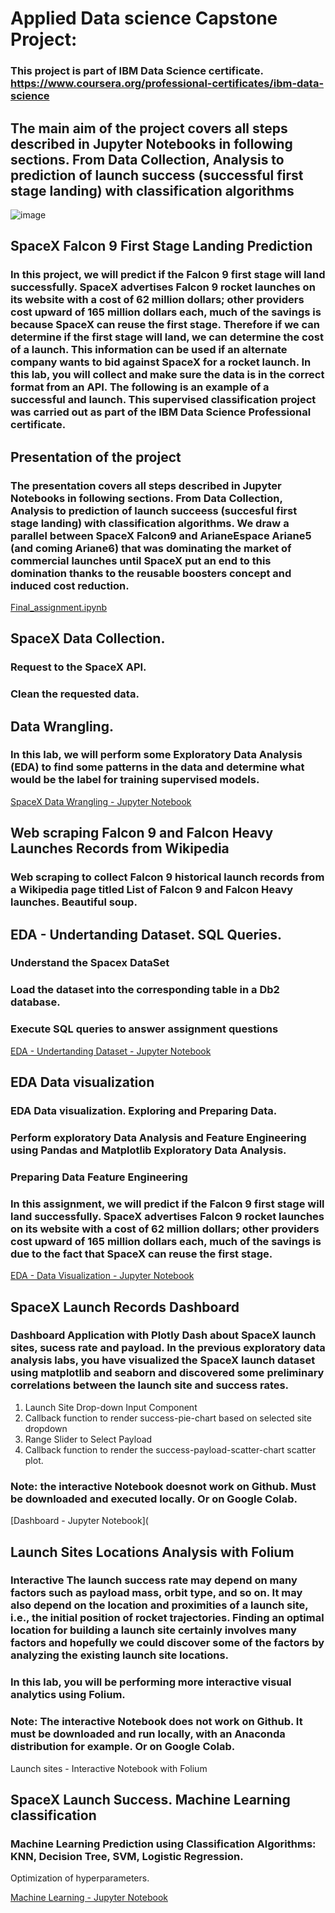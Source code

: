 # Applied Data science Capstone Project:

### This project is part of IBM Data Science certificate. https://www.coursera.org/professional-certificates/ibm-data-science

## The main aim of the project covers all steps described in Jupyter Notebooks in following sections. From Data Collection, Analysis to prediction of launch success (successful first stage landing) with classification algorithms

![image](https://user-images.githubusercontent.com/121239062/232280643-666c4b63-44f2-4b7d-b9e7-82989dd88b1b.png)

## SpaceX Falcon 9 First Stage Landing Prediction

### In this project, we will predict if the Falcon 9 first stage will land successfully. SpaceX advertises Falcon 9 rocket launches on its website with a cost of 62 million dollars; other providers cost upward of 165 million dollars each, much of the savings is because SpaceX can reuse the first stage. Therefore if we can determine if the first stage will land, we can determine the cost of a launch. This information can be used if an alternate company wants to bid against SpaceX for a rocket launch. In this lab, you will collect and make sure the data is in the correct format from an API. The following is an example of a successful and launch. This supervised classification project was carried out as part of the IBM Data Science Professional certificate.

## Presentation of the project

### The presentation covers all steps described in Jupyter Notebooks in following sections. From Data Collection, Analysis to prediction of launch succeess (succesful first stage landing) with classification algorithms. We draw a parallel between SpaceX Falcon9 and ArianeEspace Ariane5 (and coming Ariane6) that was dominating the market of commercial launches until SpaceX put an end to this domination thanks to the reusable boosters concept and induced cost reduction.

[Final_assignment.ipynb](https://github.com/ukishore33/Ibm-capstone/blob/main/Final_assignment.ipynb)

## SpaceX Data Collection.

### Request to the SpaceX API.
### Clean the requested data.



## Data Wrangling.

### In this lab, we will perform some Exploratory Data Analysis (EDA) to find some patterns in the data and determine what would be the label for training supervised models.

[SpaceX Data Wrangling - Jupyter Notebook](https://github.com/ukishore33/Ibm-capstone/blob/main/Week%201%20_%20Spacex-Data%20wrangling.ipynb)

## Web scraping Falcon 9 and Falcon Heavy Launches Records from Wikipedia

### Web scraping to collect Falcon 9 historical launch records from a Wikipedia page titled List of Falcon 9 and Falcon Heavy launches. Beautiful soup.



## EDA - Undertanding Dataset. SQL Queries.

### Understand the Spacex DataSet
### Load the dataset into the corresponding table in a Db2 database.
### Execute SQL queries to answer assignment questions

[EDA - Undertanding Dataset - Jupyter Notebook](https://github.com/ukishore33/Ibm-capstone/blob/main/Week%202%20_%20EDA%20SQL%20Coursera.ipynb)

## EDA Data visualization

### EDA Data visualization. Exploring and Preparing Data.
### Perform exploratory Data Analysis and Feature Engineering using Pandas and Matplotlib Exploratory Data Analysis.
### Preparing Data Feature Engineering
### In this assignment, we will predict if the Falcon 9 first stage will land successfully. SpaceX advertises Falcon 9 rocket launches on its website with a cost of 62 million dollars; other providers cost upward of 165 million dollars each, much of the savings is due to the fact that SpaceX can reuse the first stage.

[EDA - Data Visualization - Jupyter Notebook](https://github.com/ukishore33/Ibm-capstone/blob/main/EDA%20with%20Visualization%20lab.ipynb)

## SpaceX Launch Records Dashboard

### Dashboard Application with Plotly Dash about SpaceX launch sites, sucess rate and payload. In the previous exploratory data analysis labs, you have visualized the SpaceX launch dataset using matplotlib and seaborn and discovered some preliminary correlations between the launch site and success rates.

1. Launch Site Drop-down Input Component
2. Callback function to render success-pie-chart based on selected site dropdown
3. Range Slider to Select Payload
4. Callback function to render the success-payload-scatter-chart scatter plot.
### Note: the interactive Notebook doesnot work on Github. Must be downloaded and executed locally. Or on Google Colab.

[Dashboard - Jupyter Notebook](

## Launch Sites Locations Analysis with Folium

### Interactive The launch success rate may depend on many factors such as payload mass, orbit type, and so on. It may also depend on the location and proximities of a launch site, i.e., the initial position of rocket trajectories. Finding an optimal location for building a launch site certainly involves many factors and hopefully we could discover some of the factors by analyzing the existing launch site locations.
### In this lab, you will be performing more interactive visual analytics using Folium.
### Note: The interactive Notebook does not work on Github. It must be downloaded and run locally, with an Anaconda distribution for example. Or on Google Colab.

Launch sites - Interactive Notebook with Folium

## SpaceX Launch Success. Machine Learning classification

### Machine Learning Prediction using Classification Algorithms: KNN, Decision Tree, SVM, Logistic Regression.
Optimization of hyperparameters.

[Machine Learning - Jupyter Notebook](https://github.com/ukishore33/Ibm-capstone/blob/main/Machine%20Learning%20Prediction%20lab.ipynb)


